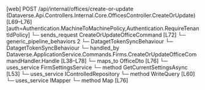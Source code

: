 [web] POST /api/internal/offices/create-or-update  (Dataverse.Api.Controllers.Internal.Core.OfficesController.CreateOrUpdate)  [L69–L76] [auth=Authentication.MachineToMachinePolicy,Authentication.RequireTenantIdPolicy]
  └─ sends_request CreateOrUpdateOfficeCommand [L72]
    └─ generic_pipeline_behaviors 2
      └─ DatagetTokenSyncBehaviour
      └─ DatagetTokenSyncBehaviour
    └─ handled_by Dataverse.ApplicationService.Commands.Firms.CreateOrUpdateOfficeCommandHandler.Handle [L38–L78]
      └─ maps_to OfficeDto [L76]
      └─ uses_service FirmSettingsService
        └─ method GetCurrentSettingsAsync [L53]
      └─ uses_service IControlledRepository<Office>
        └─ method WriteQuery [L60]
      └─ uses_service IMapper
        └─ method Map [L76]

